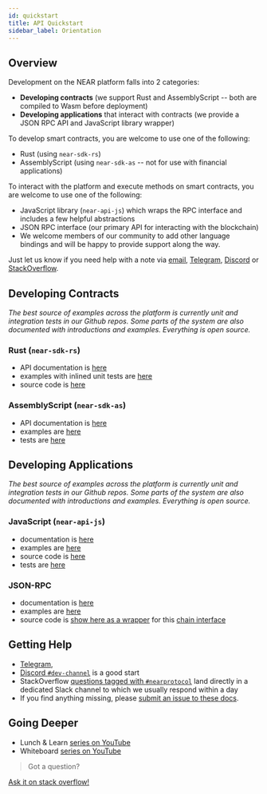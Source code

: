```yaml
---
id: quickstart
title: API Quickstart
sidebar_label: Orientation
---
```


## Overview

Development on the NEAR platform falls into 2 categories: 
- **Developing contracts** (we support Rust and AssemblyScript -- both are compiled to Wasm before deployment)
- **Developing applications** that interact with contracts (we provide a JSON RPC API and JavaScript library wrapper)

To develop smart contracts, you are welcome to use one of the following:
- Rust (using `near-sdk-rs`)
- AssemblyScript (using `near-sdk-as` -- not for use with financial applications)

To interact with the platform and execute methods on smart contracts, you are welcome to use one of the following:
- JavaScript library (`near-api-js`) which wraps the RPC interface and includes a few helpful abstractions
- JSON RPC interface (our primary API for interacting with the blockchain)
- We welcome members of our community to add other language bindings and will be happy to provide support along the way.  

Just let us know if you need help with a note via [email](mailto:hello@near.org), [Telegram](https://t.me/cryptonear), [Discord](http://near.chat/) or [StackOverflow](https://stackoverflow.com/questions/tagged/nearprotocol).


## Developing Contracts

*The best source of examples across the platform is currently unit and integration tests in our Github repos.  Some parts of the system are also documented with introductions and examples.  Everything is open source.*

### Rust (`near-sdk-rs`)
- API documentation is [here](https://docs.rs/near-sdk)
- examples with inlined unit tests are [here](https://github.com/near/near-sdk-rs/tree/master/examples)
- source code is [here](https://github.com/near/near-sdk-rs)

### AssemblyScript (`near-sdk-as`)
- API documentation is [here](https://near.github.io/near-sdk-as)
- examples are [here](https://github.com/near-examples)
- tests are [here](https://github.com/near/near-sdk-as/tree/master/sdk/assembly/__tests__)

## Developing Applications

*The best source of examples across the platform is currently unit and integration tests in our Github repos.  Some parts of the system are also documented with introductions and examples.  Everything is open source.*

### JavaScript (`near-api-js`)
- documentation is [here](/docs/roles/developer/examples/near-api-js/introduction)
- examples are [here](/docs/roles/developer/examples/near-api-js/examples)
- source code is [here](https://github.com/near/near-api-js/tree/master/src)
- tests are [here](https://github.com/near/near-api-js/tree/master/test)

### JSON-RPC
- documentation is [here](/docs/api/rpc)
- examples are [here](/docs/roles/developer/examples/near-api-js/examples#jsonrpcprovider)
- source code is [show here as a wrapper](https://github.com/near/near-api-js/blob/master/src/providers/json-rpc-provider.ts) for this [chain interface](https://github.com/near/nearcore/blob/master/chain/jsonrpc/src/lib.rs#L209)


## Getting Help
- [Telegram](https://t.me/cryptonear),
- [Discord `#dev-channel`](http://near.chat/) is a good start
- StackOverflow [questions tagged with `#nearprotocol`](https://stackoverflow.com/questions/tagged/nearprotocol) land directly in a dedicated Slack channel to which we usually respond within a day
- If you find anything missing, please [submit an issue to these docs](https://github.com/near/docs/issues).

## Going Deeper
- Lunch & Learn [series on YouTube](https://www.youtube.com/watch?v=mhJXsOKoSdg&list=PL9tzQn_TEuFW_t9QDzlQJZpEQnhcZte2y)
- Whiteboard [series on YouTube](https://www.youtube.com/playlist?list=PL9tzQn_TEuFWweVbfTbaedFdwVrvaYPq4)


>Got a question?
<a href="https://stackoverflow.com/questions/tagged/nearprotocol">
  <h8> Ask it on stack overflow! </h8>
</a>
